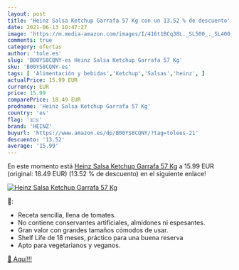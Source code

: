 ```yaml
---
layout: post
title: 'Heinz Salsa Ketchup Garrafa 57 Kg con un 13.52 % de descuento'
date: 2021-06-13 10:47:27
image: 'https://m.media-amazon.com/images/I/416t1BCq38L._SL500_._SL400_.jpg'
comments: true
category: ofertas
author: 'tole.es'
slug: 'B00YS8CQNY-es Heinz Salsa Ketchup Garrafa 57 Kg'
sku: 'B00YS8CQNY-es'
tags: [ 'Alimentación y bebidas','Ketchup','Salsas','heinz', ]
actualPrice: 15.99 EUR
currency: EUR
price: 15.99
comparePrice: 18.49 EUR
prodname: 'Heinz Salsa Ketchup Garrafa 57 Kg'
country: 'es'
flag: '🇪🇸'
brand: 'HEINZ'
buyurl: 'https://www.amazon.es/dp/B00YS8CQNY/?tag=tolees-21'
descuento: '13.52'
average: '15.99'
---
```


En este momento está [Heinz Salsa Ketchup Garrafa 57 Kg](https://www.amazon.es/dp/B00YS8CQNY/?tag=tolees-21) a 15.99 EUR (original: 18.49 EUR) (13.52 %  de descuento) en el siguiente enlace!

[![Heinz Salsa Ketchup Garrafa 57 Kg](https://m.media-amazon.com/images/I/416t1BCq38L._SL500_._SL400_.jpg)](https://www.amazon.es/dp/B00YS8CQNY/?tag=tolees-21)

🔎:

- Receta sencilla, llena de tomates.
- No contiene conservantes artificiales, almidones ni espesantes.
- Gran valor con grandes tamaños cómodos de usar.
- Shelf Life de 18 meses, práctico para una buena reserva
- Apto para vegetarianos y veganos.

[🛒 Aquí!!!](https://www.amazon.es/dp/B00YS8CQNY/?tag=tolees-21)

